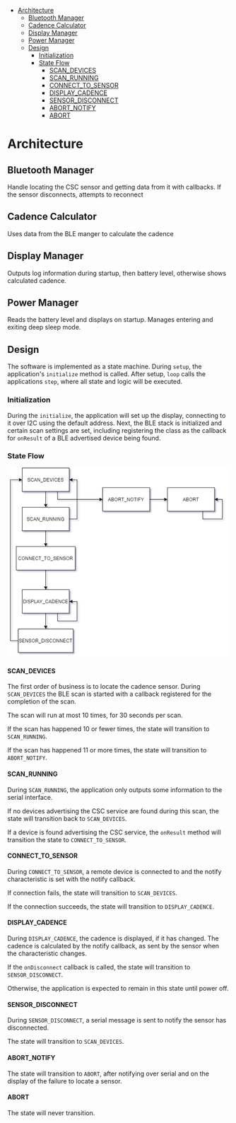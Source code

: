 - [Architecture](#architecture)
  - [Bluetooth Manager](#bluetooth-manager)
  - [Cadence Calculator](#cadence-calculator)
  - [Display Manager](#display-manager)
  - [Power Manager](#power-manager)
  - [Design](#design)
    - [Initialization](#initialization)
    - [State Flow](#state-flow)
      - [SCAN_DEVICES](#scan_devices)
      - [SCAN_RUNNING](#scan_running)
      - [CONNECT_TO_SENSOR](#connect_to_sensor)
      - [DISPLAY_CADENCE](#display_cadence)
      - [SENSOR_DISCONNECT](#sensor_disconnect)
      - [ABORT_NOTIFY](#abort_notify)
      - [ABORT](#abort)

# Architecture

## Bluetooth Manager

Handle locating the CSC sensor and getting data from it with callbacks.  If the sensor disconnects, attempts to reconnect

## Cadence Calculator

Uses data from the BLE manger to calculate the cadence

## Display Manager

Outputs log information during startup, then battery level, otherwise shows calculated cadence.

## Power Manager

Reads the battery level and displays on startup.  Manages entering and exiting deep sleep mode.

## Design

The software is implemented as a state machine.  During `setup`, the application's `initialize` method is called.  After setup, `loop` calls the applications `step`, where all state and logic will be executed.

### Initialization

During the `initialize`, the application will set up the display, connecting to it over I2C using the default address.  Next, the BLE stack is initialized and certain scan settings are set, including registering the class as the callback for `onResult` of a BLE advertised device being found.

### State Flow

![](img/cadence-state.png)

#### SCAN_DEVICES

The first order of business is to locate the cadence sensor.  During `SCAN_DEVICES` the BLE scan is started with a callback registered for the completion of the scan.

The scan will run at most 10 times, for 30 seconds per scan.

If the scan has happened 10 or fewer times, the state will transition to `SCAN_RUNNING`.

If the scan has happened 11 or more times, the state will transition to `ABORT_NOTIFY`.

#### SCAN_RUNNING

During `SCAN_RUNNING`, the application only outputs some information to the serial interface.

If no devices advertising the CSC service are found during this scan, the state will transition back to `SCAN_DEVICES`.

If a device is found advertising the CSC service, the `onResult` method will transition the state to `CONNECT_TO_SENSOR`.

#### CONNECT_TO_SENSOR

During `CONNECT_TO_SENSOR`, a remote device is connected to and the notify characteristic is set with the notify callback.

If connection fails, the state will transition to `SCAN_DEVICES`.

If the connection succeeds, the state will transition to `DISPLAY_CADENCE`.

#### DISPLAY_CADENCE

During `DISPLAY_CADENCE`, the cadence is displayed, if it has changed.  The cadence is calculated by the notify callback, as sent by the sensor when the characteristic changes.

If the `onDisconnect` callback is called, the state will transition to `SENSOR_DISCONNECT`.

Otherwise, the application is expected to remain in this state until power off.

#### SENSOR_DISCONNECT

During `SENSOR_DISCONNECT`, a serial message is sent to notify the sensor has disconnected.

The state will transition to `SCAN_DEVICES`.

#### ABORT_NOTIFY

The state will transition to `ABORT`, after notifying over serial and on the display of the failure to locate a sensor.

#### ABORT

The state will never transition.
